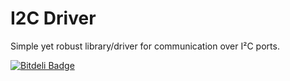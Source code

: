 I2C Driver
===============

Simple yet robust library/driver for communication over I²C ports.

[![Bitdeli Badge](https://d2weczhvl823v0.cloudfront.net/morteza/i2c-port-driver/trend.png)](https://bitdeli.com/free "Bitdeli Badge")

